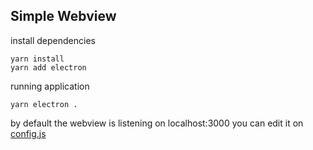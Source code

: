 ## Simple Webview

install dependencies

```
yarn install
yarn add electron
```

running application

```
yarn electron .
```

 by default the webview is listening on localhost:3000 you can edit it on [config.js](./config.js)

